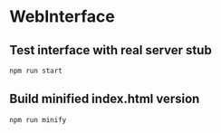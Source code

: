 # WebInterface

## Test interface with real server stub

```sh
npm run start
```

## Build minified index.html version

```sh
npm run minify
```

